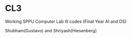 # CL3
Working SPPU Computer Lab III codes (Final Year AI and DS)

Shubham(Gustavo) and Shriyash(Hiesenberg)
